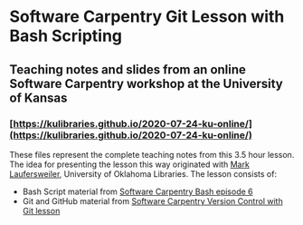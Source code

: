 # Software Carpentry Git Lesson with Bash Scripting

## Teaching notes and slides from an online Software Carpentry workshop at the University of Kansas

### [https://kulibraries.github.io/2020-07-24-ku-online/](https://kulibraries.github.io/2020-07-24-ku-online/)

These files represent the complete teaching notes from this 3.5 hour lesson. The idea for presenting the lesson this way originated with [Mark Laufersweiler](https://github.com/laufers), University of Oklahoma Libraries. The lesson consists of:

- Bash Script material from [Software Carpentry Bash episode 6](http://swcarpentry.github.io/shell-novice/06-script/index.html)
- Git and GitHub material from [Software Carpentry Version Control with Git lesson](http://swcarpentry.github.io/git-novice/)


